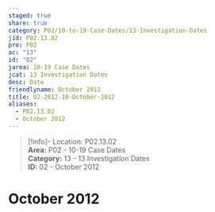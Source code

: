```yaml
---  
staged: true  
share: true  
category: P02/10-to-19-Case-Dates/13-Investigation-Dates  
jid: P02.13.02  
pro: P02  
ac: "13"  
id: "02"  
jarea: 10-19 Case Dates  
jcat: 13 Investigation Dates  
desc: Date  
friendlyname: October 2012  
title: 02-2012-10-October-2012  
aliases:  
  - P02.13.02  
  - October 2012  
---  
```

  
>[!info]- Location: P02.13.02  
>**Area:** P02 - 10-19 Case Dates  
>**Category:** 13 - 13 Investigation Dates  
>**ID:** 02 - October 2012  
  
# October 2012  

